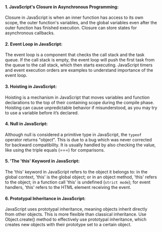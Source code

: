 #### 1. JavaScript's Closure in Asynchronous Programming:

Closure in JavaScript is when an inner function has access to its own scope, the outer function's variables, and the global variables even after the outer function has finished execution. Closure can store states for asynchronous callbacks.

#### 2. Event Loop in JavaScript:

The event loop is a component that checks the call stack and the task queue. If the call stack is empty, the event loop will push the first task from the queue to the call stack, which then starts executing. JavaScript timers and event execution orders are examples to understand importance of the event loop.

#### 3. Hoisting in JavaScript:

Hoisting is a mechanism in JavaScript that moves variables and function declarations to the top of their containing scope during the compile phase. Hoisting can cause unpredictable behavior if misunderstood, as you may try to use a variable before it’s declared.

#### 4. Null in JavaScript:

Although null is considered a primitive type in JavaScript, the `typeof` operator returns "object". This is due to a bug which was never corrected for backward compatibility. It is usually handled by also checking the value, like using the triple equals (===) for comparisons.

#### 5. 'The 'this' Keyword in JavaScript:

The 'this' keyword in JavaScript refers to the object it belongs to: in the global context, 'this' is the global object; or in an object method, 'this' refers to the object; in a function call 'this' is undefined (`strict mode`); for event handlers, 'this' refers to the HTML element receiving the event.

#### 6. Prototypal Inheritance in JavaScript:

JavaScript uses prototypal inheritance, meaning objects inherit directly from other objects. This is more flexible than classical inheritance. Use Object.create() method to effectively use prototypal inheritance, which creates new objects with their prototype set to a certain object.
